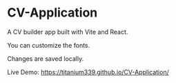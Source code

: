 # CV-Application

A CV builder app built with Vite and React.

You can customize the fonts.

Changes are saved locally.

Live Demo: https://titanium339.github.io/CV-Application/
